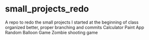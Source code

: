 # small_projects_redo
A repo to redo the small projects I started at the beginning of class organized better, proper branching and commits
Calculator
Paint App
Random Balloon Game
Zombie shooting game
